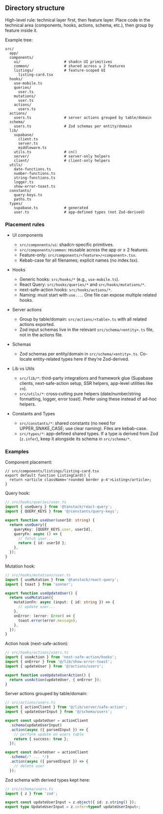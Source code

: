 ## Directory structure

High-level rule: technical layer first, then feature layer. Place code in the technical area (components, hooks, actions, schema, etc.), then group by feature inside it.

Example tree:

```
src/
  app/
  components/
    ui/                    # shadcn UI primitives
    common/                # shared across ≥ 2 features
    listings/              # feature-scoped UI
      listing-card.tsx
  hooks/
    use-mobile.ts
    queries/
      user.ts
    mutations/
      user.ts
    actions/
      users.ts
  actions/
    users.ts               # server actions grouped by table/domain
  schema/
    users.ts               # Zod schemas per entity/domain
  lib/
    supabase/
      client.ts
      server.ts
      middleware.ts
    utils.ts               # cn()
    server/                # server-only helpers
    client/                # client-only helpers
  utils/
    date-functions.ts
    number-functions.ts
    string-functions.ts
    logger.ts
    show-error-toast.ts
  constants/
    query-keys.ts
    paths.ts
  types/
    supabase.ts            # generated
    user.ts                # app-defined types (not Zod-derived)
```

### Placement rules

- UI components

  - `src/components/ui`: shadcn-specific primitives.
  - `src/components/common`: reusable across the app or ≥ 2 features.
  - Feature-only: `src/components/<feature>/<component>.tsx`.
  - Kebab-case for all filenames; explicit names (no index.tsx).

- Hooks

  - Generic hooks: `src/hooks/*` (e.g., `use-mobile.ts`).
  - React Query: `src/hooks/queries/*` and `src/hooks/mutations/*`.
  - next-safe-action hooks: `src/hooks/actions/*`.
  - Naming: must start with `use...`. One file can expose multiple related hooks.

- Server actions

  - Group by table/domain: `src/actions/<table>.ts` with all related actions exported.
  - Zod input schemas live in the relevant `src/schema/<entity>.ts` file, not in the actions file.

- Schemas

  - Zod schemas per entity/domain in `src/schema/<entity>.ts`. Co-locate entity-related types here if they’re Zod-derived.

- Lib vs Utils

  - `src/lib/*`: third-party integrations and framework glue (Supabase clients, next-safe-action setup, SSR helpers, app-level utilities like `cn`).
  - `src/utils/*`: cross‑cutting pure helpers (date/number/string formatting, logger, error toast). Prefer using these instead of ad-hoc helpers.

- Constants and Types
  - `src/constants/*`: shared constants (no need for UPPER_SNAKE_CASE; use clear naming). Files are kebab-case.
  - `src/types/*`: app-defined shared types. If a type is derived from Zod (`z.infer`), keep it alongside its schema in `src/schema/*`.

### Examples

Component placement:

```tsx
// src/components/listings/listing-card.tsx
export default function ListingCard() {
  return <article className='rounded border p-4'>Listing</article>;
}
```

Query hook:

```ts
// src/hooks/queries/user.ts
import { useQuery } from '@tanstack/react-query';
import { QUERY_KEYS } from '@/constants/query-keys';

export function useUser(userId: string) {
  return useQuery({
    queryKey: [QUERY_KEYS.user, userId],
    queryFn: async () => {
      // fetch user...
      return { id: userId };
    },
  });
}
```

Mutation hook:

```ts
// src/hooks/mutations/user.ts
import { useMutation } from '@tanstack/react-query';
import { toast } from 'sonner';

export function useUpdateUser() {
  return useMutation({
    mutationFn: async (input: { id: string }) => {
      // update user...
    },
    onError: (error: Error) => {
      toast.error(error.message);
    },
  });
}
```

Action hook (next-safe-action):

```ts
// src/hooks/actions/users.ts
import { useAction } from 'next-safe-action/hooks';
import { onError } from '@/lib/show-error-toast';
import { updateUser } from '@/actions/users';

export function useUpdateUserAction() {
  return useAction(updateUser, { onError });
}
```

Server actions grouped by table/domain:

```ts
// src/actions/users.ts
import { actionClient } from '@/lib/server/safe-action';
import { updateUserInput } from '@/schema/users';

export const updateUser = actionClient
  .schema(updateUserInput)
  .action(async ({ parsedInput }) => {
    // perform update on users table
    return { success: true };
  });

export const deleteUser = actionClient
  .schema(/* ... */)
  .action(async ({ parsedInput }) => {
    // delete user
  });
```

Zod schema with derived types kept here:

```ts
// src/schema/users.ts
import { z } from 'zod';

export const updateUserInput = z.object({ id: z.string() });
export type UpdateUserInput = z.infer<typeof updateUserInput>;
```
